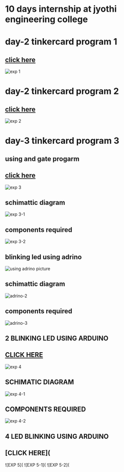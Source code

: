 # 10 days internship at jyothi engineering college
# day-2 tinkercard program 1
## [click here](https://www.tinkercad.com/things/bD37qElXLOw-smashing-jaban)
![exp 1](https://github.com/shanibmuhammd/shanib/blob/main/tinkercard1.png)
# day-2 tinkercard program 2
## [click here](https://www.tinkercad.com/things/7pk1nxnL2VO-swanky-curcan-duup)
![exp 2](https://github.com/shanibmuhammd/shanib/blob/main/img/tinkercard2.png)
# day-3 tinkercard program 3
## using and gate progarm 
## [click here](https://www.tinkercad.com/things/0UmUQrjP1sD-spectacular-jaagub/editel)
![exp 3](img/tinkercard3.png)
## schimattic diagram
![exp 3-1](img/tinkercard3-2.png)
## components required
![exp 3-2](img/tinkercard3-3.png)
## blinking led using adrino
![using adrino picture](img/adrino1.png)
## schimattic diagram
![adrino-2](img/adrino-2.png)
## components required
![adrino-3](img/adrino-3.png)
## 2 BLINKING LED USING ARDUINO
## [CLICK HERE](https://www.tinkercad.com/things/3pxGYP0CHWx-sizzling-fyyran-gaaris)
![exp 4](https://github.com/shanibmuhammd/shanib/blob/main/img/2%20LED%20BLINKING.png)
## SCHIMATIC DIAGRAM
![exp 4-1](https://github.com/shanibmuhammd/shanib/blob/main/img/2%20LED%20BLINKING-1.png)
## COMPONENTS REQUIRED
![exp 4-2](https://github.com/shanibmuhammd/shanib/blob/main/img/2%20LED%20BLINKING-2.png)
## 4 LED BLINKING USING ARDUINO
## [CLICK HERE](
![EXP 5](
![EXP 5-1](
![EXP 5-2](
